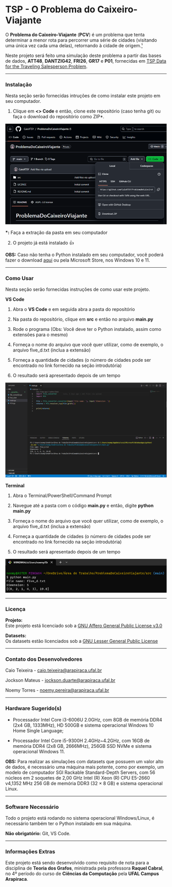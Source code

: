 # TSP - O Problema do Caixeiro-Viajante

O __Problema do Caixeiro-Viajante__ (__PCV__) é um problema que tenta determinar a menor rota para percorrer uma série de cidades (visitando uma única vez cada uma delas), retornando à cidade de origem.[¹](https://pt.wikipedia.org/wiki/Problema_do_caixeiro-viajante)

Neste projeto será feito uma simulação deste problema a partir das bases de dados, __ATT48__, __DANTZIG42__, __FRI26__, __GR17__ e __P01__, fornecidas em [TSP Data for the Traveling Salesperson Problem](https://people.sc.fsu.edu/~jburkardt/datasets/tsp/tsp.html?authuser=2).

---
### Instalação

Nesta seção serão fornecidas intruções de como instalar este projeto em seu computador.

1. Clique em __<> Code__ e então, clone este repositório (caso tenha git) ou faça o download do repositório como ZIP*.

<p align="center">
    <img src="./imgs/insta.png">
</p>

__*:__ Faça a extração da pasta em seu computador

2. O projeto já está instalado 👍

__OBS:__ Caso não tenha o Python instalado em seu computador, você poderá fazer o download [aqui](https://www.python.org/downloads/) ou pela Microsoft Store, nos Windows 10 e 11.

---
### Como Usar

Nesta seção serão fornecidas instruções de como usar este projeto.

__VS Code__

1. Abra o __VS Code__ e em seguida abra a pasta do repositório

2. Na pasta do repositório, clique em __src__ e então no arquivo __main.py__

3. Rode o programa (Obs: Você deve ter o Python instalado, assim como extensões para o mesmo)

4. Forneça o nome do arquivo que você quer utilizar, como de exemplo, o arquivo five_d.txt (inclua a extensão)

5. Forneça a quantidade de cidades (o número de cidades pode ser encontrado no link fornecido na seção introdutória)

6. O resultado será apresentado depois de um tempo

<p align="center">
    <img src="./imgs/vscode.png">
</p>

__Terminal__

1. Abra o Terminal/PowerShell/Command Prompt

2. Navegue até a pasta com o código __main.py__ e então, digite __python main.py__

3. Forneça o nome do arquivo que você quer utilizar, como de exemplo, o arquivo five_d.txt (inclua a extensão)

4. Forneça a quantidade de cidades (o número de cidades pode ser encontrado no link fornecido na seção introdutória)

5. O resultado será apresentado depois de um tempo

<p align="center">
    <img src="./imgs/term.png">
</p>

---
### Licença

__Projeto:__ <br>
Este projeto está licenciado sob a [GNU Affero General Public License v3.0
](https://www.gnu.org/licenses/agpl-3.0.en.html)

__Datasets:__ <br>
Os datasets estão licenciados sob a [GNU Lesser General Public License](https://www.gnu.org/licenses/lgpl-3.0.en.html)

---
### Contato dos Desenvolvedores

Caio Teixeira - caio.teixeira@arapiraca.ufal.br <br>

Jockson Mateus - jockson.duarte@arapiraca.ufal.br <br>

Noemy Torres - noemy.pereira@arapiraca.ufal.br

---
### Hardware Sugerido(s)

- Processador Intel Core i3-6006U 2.0GHz, com 8GB de memória DDR4 (2x4 GB, 1333MHz), HD 500GB e sistema operacional Windows 10 Home Single Language;

- Processador Intel Core i5-9300H 2.4GHz~4.2GHz, com 16GB de memória DDR4 (2x8 GB, 2666MHz), 256GB SSD NVMe e sistema operacional Windows 11.

__OBS:__ Para realizar as simulações com datasets que possuem um valor alto de dados, é necessário uma máquina mais potente, como por exemplo, um modelo de computador SGI Rackable Standard-Depth Servers, com 56 núcleos em 2 soquetes de 2,00 GHz Intel (R) Xeon (R) CPU E5-2660 v4,1352 MHz 256 GB de memória DDR3 (32 × 8 GB) e sistema operacional Linux.

---
### Software Necessário

Todo o projeto está rodando no sistema operacional Windows/Linux, é necessário também ter o Python instalado em sua máquina.

__Não obrigatório:__ Git, VS Code.

---
### Informações Extras

Este projeto está sendo desenvolvido como requisito de nota para a disciplina de __Teoria dos Grafos__, ministrada pela professora __Raquel Cabral__, no 4º período do curso de __Ciências da Computação__ pela __UFAL Campus Arapiraca__. 

